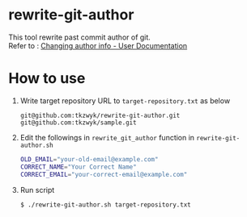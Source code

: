 # rewrite-git-author
This tool rewrite past commit author of git.  
Refer to : [Changing author info - User Documentation](https://help.github.com/articles/changing-author-info/)

# How to use
1. Write target repository URL to `target-repository.txt` as below

    ```
    git@github.com:tkzwyk/rewrite-git-author.git
    git@github.com:tkzwyk/sample.git
    ```

2. Edit the followings in `rewrite_git_author` function in `rewrite-git-author.sh`

    ```bash
    OLD_EMAIL="your-old-email@example.com"
    CORRECT_NAME="Your Correct Name"
    CORRECT_EMAIL="your-correct-email@example.com"
    ```

3. Run script

    ```
    $ ./rewrite-git-author.sh target-repository.txt
    ```
